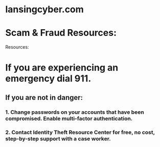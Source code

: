# lansingcyber.com

# Scam & Fraud Resources:

Resources:
# If you are experiencing an emergency dial 911.

## If you are not in danger:
### 1. Change passwords on your accounts that have been compromised. Enable multi-factor authentication. 

### 2. Contact Identity Theft Resource Center for free, no cost, step-by-step support with a case worker. 
